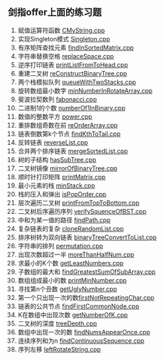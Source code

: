 ## 剑指offer上面的练习题

1. 赋值运算符函数 		[CMyString.cpp](https://github.com/HustDingfu/jianzhiOfferPractice/blob/master/CMyString.cpp)
2. 实现Singleton模式	[Singleton.cpp](https://github.com/HustDingfu/jianzhiOfferPractice/blob/master/Singleton.cpp)
3. 有序矩阵查找元素		[findInSortedMatrix.cpp](https://github.com/HustDingfu/jianzhiOfferPractice/blob/master/findInSortedMatrix.cpp)
4. 字符串替换空格		[replaceSpace.cpp](https://github.com/HustDingfu/jianzhiOfferPractice/blob/master/replaceSpace.cpp)
5. 逆序打印链表			[printListFromToHead.cpp](https://github.com/HustDingfu/jianzhiOfferPractice/blob/master/printListFromToHead.cpp)
6. 重建二叉树			[reConstructBinaryTree.cpp](https://github.com/HustDingfu/jianzhiOfferPractice/blob/master/reConstructBinaryTree.cpp)
7. 两个栈模拟队列		[queueWithTwoStacks.cpp](https://github.com/HustDingfu/jianzhiOfferPractice/blob/master/queueWithTwoStacks.cpp)
8. 旋转数组最小数字		[minNumberInRotateArray.cpp](https://github.com/HustDingfu/jianzhiOfferPractice/blob/master/minNumberInRotateArray.cpp)
9. 斐波拉契数列			[fabonacci.cpp](https://github.com/HustDingfu/jianzhiOfferPractice/blob/master/fibonacci.cpp)
10. 二进制1的个数		[numberOf1InBinary.cpp](https://github.com/HustDingfu/jianzhiOfferPractice/blob/master/numberOf1InBinary.cpp)
11. 数值的整数平方		[power.cpp](https://github.com/HustDingfu/jianzhiOfferPractice/blob/master/power.cpp)
14. 重排数组奇数在前	[reOrderArray.cpp](https://github.com/HustDingfu/jianzhiOfferPractice/blob/master/reOrderArray.cpp)
15. 链表倒数第k个节点	[findKthToTail.cpp](https://github.com/HustDingfu/jianzhiOfferPractice/blob/master/findKthToTail.cpp)
16. 反转链表			[reverseList.cpp](https://github.com/HustDingfu/jianzhiOfferPractice/blob/master/reverseList.cpp)
17. 合并两个排序链表	[mergeSortedList.cpp](https://github.com/HustDingfu/jianzhiOfferPractice/blob/master/mergeSortedList.cpp)	
18. 树的子结构			[hasSubTree.cpp](https://github.com/HustDingfu/jianzhiOfferPractice/blob/master/hasSubTree.cpp)
19. 二叉树镜像			[mirrorOfBinaryTree.cpp](https://github.com/HustDingfu/jianzhiOfferPractice/blob/master/mirrorOfBinaryTree.cpp)
20. 顺时针打印矩阵		[printMatrix.cpp](https://github.com/HustDingfu/jianzhiOfferPractice/blob/master/printMatrix.cpp)
21. 最小元素的栈		[minStack.cpp](https://github.com/HustDingfu/jianzhiOfferPractice/blob/master/minStack.cpp)
22. 栈的压入和弹出		[isPopOrder.cpp](https://github.com/HustDingfu/jianzhiOfferPractice/blob/master/isPopOrder.cpp)
23. 层次遍历二叉树		[printFromTopToBottom.cpp](https://github.com/HustDingfu/jianzhiOfferPractice/blob/master/printFromTopToBottom.cpp)
24. 二叉树后序遍历序列	[verifySquenceOfBST.cpp](https://github.com/HustDingfu/jianzhiOfferPractice/blob/master/verifySquenceOfBST.cpp)
25. 中和为某一值的路径	[findPath.cpp](https://github.com/HustDingfu/jianzhiOfferPractice/blob/master/findPath.cpp)
26. 复杂链表的复杂		[cloneRandomList.cpp](https://github.com/HustDingfu/jianzhiOfferPractice/blob/master/cloneRandomList.cpp)
27. 排序树转为双向链表	[binaryTreeConvertToList.cpp](https://github.com/HustDingfu/jianzhiOfferPractice/blob/master/binaryTreeConvertToList.cpp)
28. 字符串的排列		[permutation.cpp](https://github.com/HustDingfu/jianzhiOfferPractice/blob/master/permutation.cpp)
29. 出现次数超过一半	[moreThanHalfNum.cpp](https://github.com/HustDingfu/jianzhiOfferPractice/blob/master/moreThanHalfNum.cpp)
30. 求最小的K个数		[getLeastNumbers.cpp](https://github.com/HustDingfu/jianzhiOfferPractice/blob/master/getLeastNumbers.cpp)
31. 子数组的最大和		[findGreatestSumOfSubArray.cpp](https://github.com/HustDingfu/jianzhiOfferPractice/blob/master/findGreatestSumOfSubArray.cpp)
33. 数组组成最小的数	[printMinNumber.cpp](https://github.com/HustDingfu/jianzhiOfferPractice/blob/master/printMinNumber.cpp)
34. 寻找第n个丑数		[getUglyNumber.cpp](https://github.com/HustDingfu/jianzhiOfferPractice/blob/master/getUglyNumber.cpp)
35. 第一个只出现一次的数[firstNotRepeatingChar.cpp](https://github.com/HustDingfu/jianzhiOfferPractice/blob/master/firstNotRepeatingChar.cpp)
37. 链表的公共节点		[findFirstCommonNode.cpp](https://github.com/HustDingfu/jianzhiOfferPractice/blob/master/findFirstCommonNode.cpp)
38. K在数组中出现次数	[getNumberOfK.cpp](https://github.com/HustDingfu/jianzhiOfferPractice/blob/master/getNumberOfK.cpp)
39. 二叉树的深度		[treeDepth.cpp](https://github.com/HustDingfu/jianzhiOfferPractice/blob/master/treeDepth.cpp)
40. 数组中出现一次的数	[findNumsAppearOnce.cpp](https://github.com/HustDingfu/jianzhiOfferPractice/blob/master/findNumsAppearOnce.cpp)
41. 连续序列和为n		[findContinuousSequence.cpp](https://github.com/HustDingfu/jianzhiOfferPractice/blob/master/findContinuousSequence.cpp)
42. 序列左移			[leftRotateString.cpp](https://github.com/HustDingfu/jianzhiOfferPractice/blob/master/leftRotateString.cpp)



